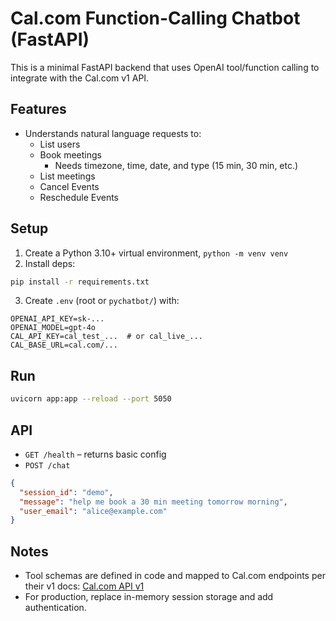 # Cal.com Function-Calling Chatbot (FastAPI)

This is a minimal FastAPI backend that uses OpenAI tool/function calling to integrate with the Cal.com v1 API.

## Features
- Understands natural language requests to:
  - List users
  - Book meetings
    - Needs timezone, time, date, and type (15 min, 30 min, etc.)
  - List meetings
  - Cancel Events
  - Reschedule Events

## Setup
1. Create a Python 3.10+ virtual environment, `python -m venv venv`
2. Install deps:
```bash
pip install -r requirements.txt
```
3. Create `.env` (root or `pychatbot/`) with:
```env
OPENAI_API_KEY=sk-...
OPENAI_MODEL=gpt-4o
CAL_API_KEY=cal_test_...  # or cal_live_...
CAL_BASE_URL=cal.com/...
```

## Run
```bash
uvicorn app:app --reload --port 5050
```

## API
- `GET /health` – returns basic config
- `POST /chat`
```json
{
  "session_id": "demo",
  "message": "help me book a 30 min meeting tomorrow morning",
  "user_email": "alice@example.com"
}
```

## Notes
- Tool schemas are defined in code and mapped to Cal.com endpoints per their v1 docs: [Cal.com API v1](https://cal.com/docs/api-reference/v1/introduction)
- For production, replace in-memory session storage and add authentication.

